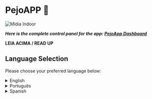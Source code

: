 # PejoAPP 🦕

![Mídia Indoor](assets/imgs/git/Projeto%20DEV.png)

***Here is the complete control panel for the app: [PejoApp Dashboard](https://github.com/Otavig/PejoApp-Dashboard)***

**LEIA ACIMA / READ UP**

## Language Selection

Please choose your preferred language below:

<details>
    <summary>English</summary>
    <br>
    

**Overview**  
<p align="justify">PEJO is an innovative app that fosters meaningful connections by combining social challenges with the mission to overcome shyness. It offers personalized challenges, experience sharing, a supportive community, expert advice, group challenges, rewards, and live events.</p>

### Installation

First, ensure you have Node installed:

    https://nodejs.org/en  
If not, download and install Node from the link above.

### 1. Clone the repository:

    git clone https://github.com/Otavig/Pejo.git

### 2. Install dependencies:

    npm install -Name of the dependency-  
Or simply type `npm i` to automatically install all the necessary dependencies.

### 3. Start the server:

    node ./server.js
  
### 4. Start the App:

    npx expo start  
Starting the App will give you the option to start on an emulator or scan the QR CODE on your device.

### Dependencies

    npx install-peerdeps --dev @react-native-community/datetimepicker
    npm install react-native-modal-datetime-picker
    npm install @react-native-async-storage/async-storage
    npm install @react-navigation/native
    npm install @react-navigation/stack
    npm install @react-navigation/bottom-tabs
    npm install react-native-vector-icons

© 2023 All rights reserved by Otávio, José Otávio, Anelise, and Eduardo Galdino.

</details>

<details>
    <summary>Português</summary>
    <br>

**Visão Geral**  
<p align="justify">O PEJO é um aplicativo inovador que promove conexões significativas ao combinar desafios sociais com a missão de superar a timidez. Ele oferece desafios personalizados, compartilhamento de experiências, comunidade de apoio, conselhos de especialistas, desafios em grupo, recompensas e eventos ao vivo.</p>

### Instalação

Antes de tudo, certifique-se de ter o Node instalado:

    https://nodejs.org/en  
Se não, baixe e instale o Node a partir do link acima.

### 1. Clone o repositório:

    git clone https://github.com/Otavig/Pejo.git

### 2. Instale as dependências:

    npm install -Nome da dependência-  
Ou apenas digite `npm i` que automaticamente instala todas as dependências necessárias.

### 3. Inicie o servidor:

    node ./server.js
  
### 4. Inicie o App:

    npx expo start  
Iniciando o App você vai ter a opção de iniciar por um emulador ou escanear pelo QR CODE no seu aparelho.

### Dependências

    npx install-peerdeps --dev @react-native-community/datetimepicker
    npm install react-native-modal-datetime-picker
    npm install @react-native-async-storage/async-storage
    npm install @react-navigation/native
    npm install @react-navigation/stack
    npm install @react-navigation/bottom-tabs
    npm install react-native-vector-icons

© 2023 Todos os direitos reservados por Otávio, José Otávio, Anelise e Eduardo Galdino.

</details>

<details>
    <summary>Spanish</summary>
<br>

**Descripción General**  
<p align="justify">PEJO es una aplicación innovadora que fomenta conexiones significativas al combinar desafíos sociales con la misión de superar la timidez. Ofrece desafíos personalizados, compartir experiencias, una comunidad de apoyo, consejos de expertos, desafíos en grupo, recompensas y eventos en vivo.</p>

### Instalación

Primero, asegúrate de tener Node instalado:

    https://nodejs.org/en  
Si no, descarga e instala Node desde el enlace anterior.

### 1. Clona el repositorio:

    git clone https://github.com/Otavig/Pejo.git

### 2. Instala las dependencias:

    npm install -Nombre de la dependencia-  
O simplemente escribe `npm i` para instalar automáticamente todas las dependencias necesarias.

### 3. Inicia el servidor:

    node ./server.js
  
### 4. Inicia la aplicación:

    npx expo start  
Iniciar la aplicación te dará la opción de comenzar en un emulador o escanear el CÓDIGO QR en tu dispositivo.

### Dependencias

    npx install-peerdeps --dev @react-native-community/datetimepicker
    npm install react-native-modal-datetime-picker
    npm install @react-native-async-storage/async-storage
    npm install @react-navigation/native
    npm install @react-navigation/stack
    npm install @react-navigation/bottom-tabs
    npm install react-native-vector-icons

© 2023 Todos los derechos reservados por Otávio, José Otávio, Anelise y Eduardo Galdino.

</details>
